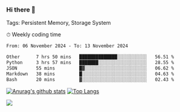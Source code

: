 ### Hi there 👋

Tags: Persistent Memory, Storage System

<!--

[![Anurag's github stats](https://github-readme-stats.vercel.app/api?username=wwyf)](https://github.com/anuraghazra/github-readme-stats)

[![Anurag's github stats](https://github-readme-stats.vercel.app/api?username=wwyf&count_private=true)](https://github.com/anuraghazra/github-readme-stats)


[![Top Langs](https://github-readme-stats.vercel.app/api/top-langs/?username=wwyf&count_private=true&&hide=jupyter%20notebook,html)](https://github.com/anuraghazra/github-readme-stats)



-->


⏱ Weekly coding time

<!--START_SECTION:waka-->

```txt
From: 06 November 2024 - To: 13 November 2024

Other      7 hrs 50 mins   ██████████████░░░░░░░░░░░   56.51 %
Python     3 hrs 57 mins   ███████░░░░░░░░░░░░░░░░░░   28.55 %
JSON       55 mins         █▓░░░░░░░░░░░░░░░░░░░░░░░   06.62 %
Markdown   38 mins         █░░░░░░░░░░░░░░░░░░░░░░░░   04.63 %
Bash       20 mins         ▓░░░░░░░░░░░░░░░░░░░░░░░░   02.43 %
```

<!--END_SECTION:waka-->



[![Anurag's github stats](https://github-readme-stats.vercel.app/api?username=wwyf&count_private=true&show_icons=true&hide_border=true)](https://github.com/anuraghazra/github-readme-stats) [![Top Langs](https://github-readme-stats.vercel.app/api/top-langs/?username=wwyf&count_private=true&hide=jupyter%20notebook,html,OpenEdge%20ABL&langs_count=10&layout=compact&hide_border=true)](https://github.com/anuraghazra/github-readme-stats)

<!--

[![willianrod's wakatime stats](https://github-readme-stats.vercel.app/api/wakatime?username=wwyf)](https://github.com/anuraghazra/github-readme-stats)


-->

![](https://hit.yhype.me/github/profile?user_id=23121291)
